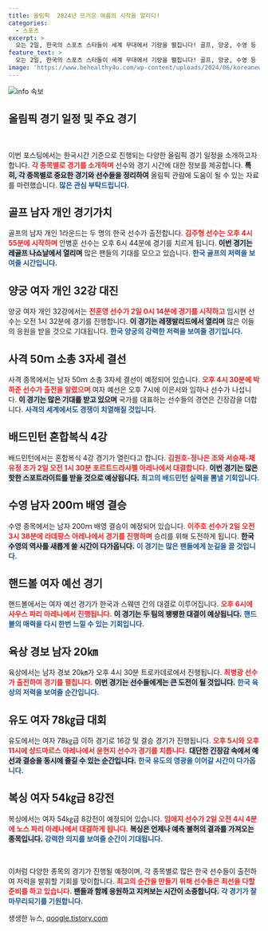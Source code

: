 ```yaml
---
title: 올림픽  2024년 뜨거운 여름의 시작을 알리다!
categories:
  - 스포츠
excerpt: >
  오는 2일, 한국의 스포츠 스타들이 세계 무대에서 기량을 펼칩니다! 골프, 양궁, 수영 등 다양한 종목에서 치열한 경쟁이 예상되니, 놓치지 마세요!
feature_text: >
  오는 2일, 한국의 스포츠 스타들이 세계 무대에서 기량을 펼칩니다! 골프, 양궁, 수영 등 다양한 종목에서 치열한 경쟁이 예상되니, 놓치지 마세요!
image: 'https://www.behealthy4u.com/wp-content/uploads/2024/06/koreanews.jpg'
---
```


<p><img src="https://www.behealthy4u.com/wp-content/uploads/2024/06/koreanews.jpg" alt="info 속보" /></p>

<h2 data-ke-size="size26">올림픽 경기 일정 및 주요 경기</h2>

<p data-ke-size="size16">&nbsp;</p>

<p>이번 포스팅에서는 한국시간 기준으로 진행되는 다양한 올림픽 경기 일정을 소개하고자 합니다. <b><span style="color: #ee2323;">각 종목별로 경기를 소개하며</span></b> 선수와 경기 시간에 대한 정보를 제공합니다. <b><span style="background-color: #21538527;">특히, 각 종목별로 중요한 경기와 선수들을 정리하여</span></b> 올림픽 관람에 도움이 될 수 있는 자료를 마련했습니다. <b><span style="color: #1a5490;">많은 관심 부탁드립니다.</span></b></p>

<h2>골프 남자 개인 경기가치</h2>

<p>골프의 남자 개인 1라운드는 두 명의 한국 선수가 출전합니다. <b><span style="color: #ee2323;">김주형 선수는 오후 4시 55분에 시작하며</span></b> 안병훈 선수는 오후 6시 44분에 경기를 치르게 됩니다. <b><span style="background-color: #21538527;">이번 경기는 레골프 나쇼날에서 열리며</span></b> 많은 팬들의 기대를 모으고 있습니다. <b><span style="color: #1a5490;">한국 골프의 저력을 보여줄 시간입니다.</span></b></p>

<h2>양궁 여자 개인 32강 대진</h2>

<p>양궁 여자 개인 32강에서는 <b><span style="color: #ee2323;">전훈영 선수가 2일 0시 14분에 경기를 시작하고</span></b> 임시현 선수는 오전 1시 32분에 경기를 진행합니다. <b><span style="background-color: #21538527;">이 경기는 레쟁발리드에서 열리며</span></b> 많은 이들의 응원을 받을 것으로 기대됩니다. <b><span style="color: #1a5490;">한국 양궁의 강력한 저력을 보여줄 경기입니다.</span></b></p>

<h2>사격 50ｍ 소총 3자세 결선</h2>

<p>사격 종목에서는 남자 50ｍ 소총 3자세 결선이 예정되어 있습니다. <b><span style="color: #ee2323;">오후 4시 30분에 박하준 선수가 출전을 알렸으며</span></b> 여자 예선은 오후 7시에 이은서와 임하나 선수가 나섭니다. <b><span style="background-color: #21538527;">이 경기는 많은 기대를 받고 있으며</span></b> 국가를 대표하는 선수들의 경연은 긴장감을 더합니다. <b><span style="color: #1a5490;">사격의 세계에서도 경쟁이 치열해질 것입니다.</span></b></p>

<h2>배드민턴 혼합복식 4강</h2>

<p>배드민턴에서는 혼합복식 4강 경기가 열린다고 합니다. <b><span style="color: #ee2323;">김원호-정나은 조와 서승재-채유정 조가 2일 오전 1시 30분 포르트드라샤펠 아레나에서 대결합니다.</span></b> <b><span style="background-color: #21538527;">이번 경기는 많은 핫한 스포트라이트를 받을 것으로 예상됩니다.</span></b> <b><span style="color: #1a5490;">최고의 배드민턴 실력을 뽐낼 기회입니다.</span></b></p>

<h2>수영 남자 200ｍ 배영 결승</h2>

<p>수영 종목에서는 남자 200ｍ 배영 결승이 예정되어 있습니다. <b><span style="color: #ee2323;">이주호 선수가 2일 오전 3시 38분에 라데팡스 아레나에서 경기를 진행하며</span></b> 승리를 위해 도전하게 됩니다. <b><span style="background-color: #21538527;">한국 수영의 역사를 새롭게 쓸 시간이 다가옵니다.</span></b> <b><span style="color: #1a5490;">이 경기는 많은 팬들에게 눈길을 끌 것입니다.</span></b></p>

<h2>핸드볼 여자 예선 경기</h2>

<p>핸드볼에서는 여자 예선 경기가 한국과 스웨덴 간의 대결로 이루어집니다. <b><span style="color: #ee2323;">오후 6시에 사우스 파리 아레나에서 진행됩니다.</span></b> <b><span style="background-color: #21538527;">이 경기는 두 팀의 팽팽한 대결이 예상됩니다.</span></b> <b><span style="color: #1a5490;">핸드볼의 매력을 다시 한번 느낄 수 있는 기회입니다.</span></b></p>

<h2>육상 경보 남자 20㎞</h2>

<p>육상에서는 남자 경보 20㎞가 오후 4시 30분 트로카데로에서 진행됩니다. <b><span style="color: #ee2323;">최병광 선수가 출전하여 경기를 펼칩니다.</span></b> <b><span style="background-color: #21538527;">이번 경기는 선수들에게는 큰 도전이 될 것입니다.</span></b> <b><span style="color: #1a5490;">한국 육상의 저력을 보여줄 순간입니다.</span></b></p>

<h2>유도 여자 78㎏급 대회</h2>

<p>유도에서는 여자 78㎏급 이하 경기로 16강 및 결승 경기가 진행됩니다. <b><span style="color: #ee2323;">오후 5시와 오후 11시에 샹드마르스 아레나에서 윤현지 선수가 경기를 치릅니다.</span></b> <b><span style="background-color: #21538527;">대단한 긴장감 속에서 예선과 결승을 동시에 즐길 수 있는 순간입니다.</span></b> <b><span style="color: #1a5490;">한국 유도의 영광을 이어갈 시간이 다가옵니다.</span></b></p>

<h2>복싱 여자 54㎏급 8강전</h2>

<p>복싱에서는 여자 54㎏급 8강전이 예정되어 있습니다. <b><span style="color: #ee2323;">임애지 선수가 2일 오전 4시 4분에 노스 파리 아레나에서 대결하게 됩니다.</span></b> <b><span style="background-color: #21538527;">복싱은 언제나 예측 불허의 결과를 가져오는 종목입니다.</span></b> <b><span style="color: #1a5490;">강력한 의지를 보여줄 순간이 기대됩니다.</span></b></p>

<p data-ke-size="size16">&nbsp;</p>

<p>이처럼 다양한 종목의 경기가 진행될 예정이며, 각 종목별로 많은 한국 선수들이 출전하여 저력을 발휘할 기회를 맞이합니다. <b><span style="color: #ee2323;">최고의 순간을 만들기 위해 선수들은 최선을 다할 준비를 하고 있습니다.</span></b> <b><span style="background-color: #21538527;">팬들과 함께 응원하고 지켜보는 시간이 소중합니다.</span></b> <b><span style="color: #1a5490;">각 경기가 잘 마무리되기를 기원합니다.</span></b></p>
생생한 뉴스, <a href="https://qoogle.tistory.com" rel="dofollow">qoogle.tistory.com</a>


